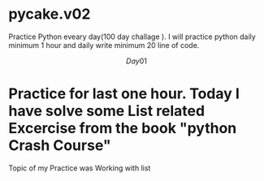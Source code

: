 # pycake.v02
Practice Python eveary day(100 day challage ). I will practice python daily minimum 1 hour and daily write minimum 20 line of code.

$$ Day 01 $$ 
# Practice for last one hour. Today I have solve some List related Excercise from the book "python Crash Course"
Topic of my Practice was Working with list